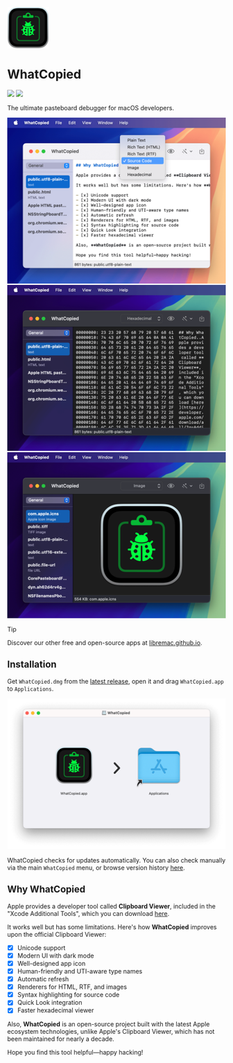 <img src="./Icon.png" width="96">

# WhatCopied

[![](https://img.shields.io/badge/Platform-macOS_14.0+-blue?color=007bff)](https://github.com/WhatCopied-app/WhatCopied/releases/latest)  [![](https://github.com/WhatCopied-app/WhatCopied/actions/workflows/build.yml/badge.svg?branch=main)](https://github.com/WhatCopied-app/WhatCopied/actions/workflows/build.yml)

The ultimate pasteboard debugger for macOS developers.

<img src="./Screenshots/01.png" width="540" alt="Screenshot 01">

<img src="./Screenshots/02.png" width="540" alt="Screenshot 02">

<img src="./Screenshots/03.png" width="540" alt="Screenshot 03">

> [!TIP]
> Discover our other free and open-source apps at [libremac.github.io](https://libremac.github.io/).

## Installation

Get `WhatCopied.dmg` from the <a href="https://github.com/WhatCopied-app/WhatCopied/releases/latest" target="_blank">latest release</a>, open it and drag `WhatCopied.app` to `Applications`.

<img src="./Screenshots/install.png" width="540" alt="Install WhatCopied">

WhatCopied checks for updates automatically. You can also check manually via the main `WhatCopied` menu, or browse version history [here](https://github.com/WhatCopied-app/WhatCopied/releases).

## Why WhatCopied

Apple provides a developer tool called **Clipboard Viewer**, included in the "Xcode Additional Tools", which you can download [here](https://developer.apple.com/download/all/?q=Additional%20Tools).

It works well but has some limitations. Here's how **WhatCopied** improves upon the official Clipboard Viewer:

- [x] Unicode support
- [x] Modern UI with dark mode
- [x] Well-designed app icon
- [x] Human-friendly and UTI-aware type names
- [x] Automatic refresh
- [x] Renderers for HTML, RTF, and images
- [x] Syntax highlighting for source code
- [x] Quick Look integration
- [x] Faster hexadecimal viewer

Also, **WhatCopied** is an open-source project built with the latest Apple ecosystem technologies, unlike Apple's Clipboard Viewer, which has not been maintained for nearly a decade.

Hope you find this tool helpful—happy hacking!
